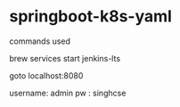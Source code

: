 # springboot-k8s-yaml

commands used

brew services start jenkins-lts

goto localhost:8080

username: admin
pw : singhcse



